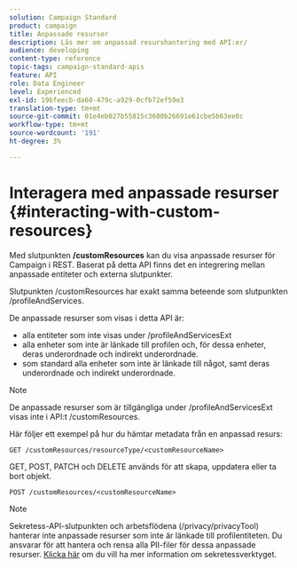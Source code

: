 ```yaml
---
solution: Campaign Standard
product: campaign
title: Anpassade resurser
description: Läs mer om anpassad resurshantering med API:er/
audience: developing
content-type: reference
topic-tags: campaign-standard-apis
feature: API
role: Data Engineer
level: Experienced
exl-id: 19bfeecb-da60-479c-a929-0cfb72ef59e3
translation-type: tm+mt
source-git-commit: 01e4eb027b55815c3680b26691e61cbe5b63ee8c
workflow-type: tm+mt
source-wordcount: '191'
ht-degree: 3%

---
```


# Interagera med anpassade resurser {#interacting-with-custom-resources}

Med slutpunkten **/customResources** kan du visa anpassade resurser för Campaign i REST. Baserat på detta API finns det en integrering mellan anpassade entiteter och externa slutpunkter.

Slutpunkten /customResources har exakt samma beteende som slutpunkten /profileAndServices.

De anpassade resurser som visas i detta API är:

* alla entiteter som inte visas under /profileAndServicesExt
* alla enheter som inte är länkade till profilen och, för dessa enheter, deras underordnade och indirekt underordnade.
* som standard alla enheter som inte är länkade till något, samt deras underordnade och indirekt underordnade.

>[!NOTE]
>De anpassade resurser som är tillgängliga under /profileAndServicesExt visas inte i API:t /customResources.


Här följer ett exempel på hur du hämtar metadata från en anpassad resurs:

```
GET /customResources/resourceType/<customResourceName>
```

GET, POST, PATCH och DELETE används för att skapa, uppdatera eller ta bort objekt.

```
POST /customResources/<customResourceName>
```

>[!NOTE]
>Sekretess-API-slutpunkten och arbetsflödena (/privacy/privacyTool) hanterar inte anpassade resurser som inte är länkade till profilentiteten.
>Du ansvarar för att hantera och rensa alla PII-filer för dessa anpassade resurser. [Klicka här](../../api/using/creating-a-privacy-request.md) om du vill ha mer information om sekretessverktyget.

